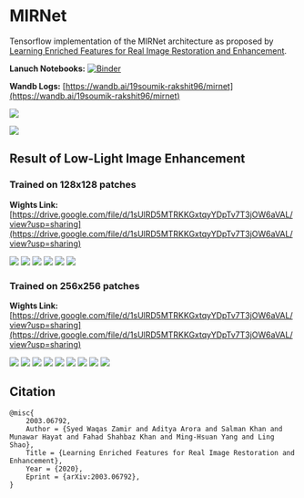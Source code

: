 # MIRNet

Tensorflow implementation of the MIRNet architecture as proposed by [Learning Enriched Features for Real Image
Restoration and Enhancement](https://arxiv.org/pdf/2003.06792v2.pdf).

**Lanuch Notebooks:** [![Binder](https://mybinder.org/badge_logo.svg)](https://mybinder.org/v2/gh/soumik12345/MIRNet/HEAD)

**Wandb Logs:** [https://wandb.ai/19soumik-rakshit96/mirnet](https://wandb.ai/19soumik-rakshit96/mirnet)

![](./assets/mirnet_architecture.png)

![](./assets/lol_results.gif)

## Result of Low-Light Image Enhancement

### Trained on 128x128 patches

**Wights Link:** [https://drive.google.com/file/d/1sUlRD5MTRKKGxtqyYDpTv7T3jOW6aVAL/view?usp=sharing](https://drive.google.com/file/d/1sUlRD5MTRKKGxtqyYDpTv7T3jOW6aVAL/view?usp=sharing)

![](./assets/lol/example_10.png)
![](./assets/lol/example_11.png)
![](./assets/lol/example_9.png)
![](./assets/lol/example_1.png)
![](./assets/lol/example_2.png)
![](./assets/lol/example_3.png)

### Trained on 256x256 patches

**Wights Link:** [https://drive.google.com/file/d/1sUlRD5MTRKKGxtqyYDpTv7T3jOW6aVAL/view?usp=sharing](https://drive.google.com/file/d/1sUlRD5MTRKKGxtqyYDpTv7T3jOW6aVAL/view?usp=sharing)

![](./assets/lol/example_12.png)
![](./assets/lol/example_13.png)
![](./assets/lol/example_15.png)
![](./assets/lol/example_18.png)
![](./assets/lol/example_19.png)
![](./assets/lol/example_21.png)
![](./assets/lol/example_25.png)
![](./assets/lol/example_26.png)
![](./assets/lol/example_27.png)

## Citation

```
@misc{
    2003.06792,
    Author = {Syed Waqas Zamir and Aditya Arora and Salman Khan and Munawar Hayat and Fahad Shahbaz Khan and Ming-Hsuan Yang and Ling Shao},
    Title = {Learning Enriched Features for Real Image Restoration and Enhancement},
    Year = {2020},
    Eprint = {arXiv:2003.06792},
}
```
